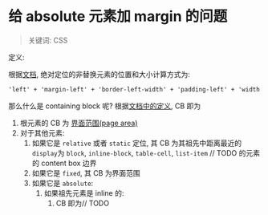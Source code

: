 # 给 absolute 元素加 margin 的问题

> 关键词: CSS

定义:

根据[文档](https://www.w3.org/TR/CSS21/visudet.html#abs-non-replaced-width), 绝对定位的非替换元素的位置和大小计算方式为:

```txt
'left' + 'margin-left' + 'border-left-width' + 'padding-left' + 'width' + 'padding-right' + 'border-right-width' + 'margin-right' + 'right' = width of containing block
```

那么什么是 containing block 呢? 根据[文档中的定义](https://www.w3.org/TR/CSS21/visudet.html#containing-block-details), CB 即为

1. 根元素的 CB 为 [界面范围(page area)](https://www.w3.org/TR/CSS21/page.html#page-area)
2. 对于其他元素:
   1. 如果它是 `relative` 或者 `static` 定位, 其 CB 为其祖先中距离最近的`display`为 `block`, `inline-block`, `table-cell`, `list-item` // TODO 的元素的 content box 边界
   2. 如果它是 `fixed`, 其 CB 为界面范围
   3. 如果它是 `absolute`:
      1. 如果祖先元素是 inline 的:
         1. CB 即为// TODO
